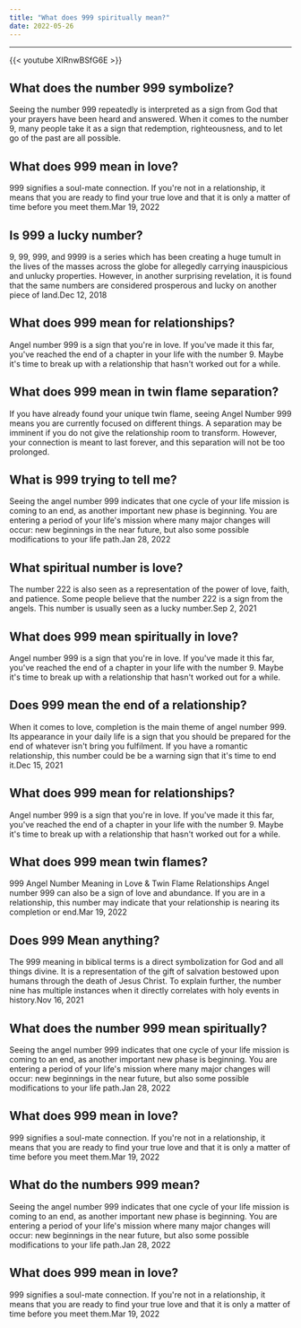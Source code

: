 ```yaml
---
title: "What does 999 spiritually mean?"
date: 2022-05-26
---
```


---
{{< youtube XIRnwBSfG6E >}}
## What does the number 999 symbolize?
Seeing the number 999 repeatedly is interpreted as a sign from God that your prayers have been heard and answered. When it comes to the number 9, many people take it as a sign that redemption, righteousness, and to let go of the past are all possible.

## What does 999 mean in love?
999 signifies a soul-mate connection. If you're not in a relationship, it means that you are ready to find your true love and that it is only a matter of time before you meet them.Mar 19, 2022

## Is 999 a lucky number?
9, 99, 999, and 9999 is a series which has been creating a huge tumult in the lives of the masses across the globe for allegedly carrying inauspicious and unlucky properties. However, in another surprising revelation, it is found that the same numbers are considered prosperous and lucky on another piece of land.Dec 12, 2018

## What does 999 mean for relationships?
Angel number 999 is a sign that you're in love. If you've made it this far, you've reached the end of a chapter in your life with the number 9. Maybe it's time to break up with a relationship that hasn't worked out for a while.

## What does 999 mean in twin flame separation?
If you have already found your unique twin flame, seeing Angel Number 999 means you are currently focused on different things. A separation may be imminent if you do not give the relationship room to transform. However, your connection is meant to last forever, and this separation will not be too prolonged.

## What is 999 trying to tell me?
Seeing the angel number 999 indicates that one cycle of your life mission is coming to an end, as another important new phase is beginning. You are entering a period of your life's mission where many major changes will occur: new beginnings in the near future, but also some possible modifications to your life path.Jan 28, 2022

## What spiritual number is love?
The number 222 is also seen as a representation of the power of love, faith, and patience. Some people believe that the number 222 is a sign from the angels. This number is usually seen as a lucky number.Sep 2, 2021

## What does 999 mean spiritually in love?
Angel number 999 is a sign that you're in love. If you've made it this far, you've reached the end of a chapter in your life with the number 9. Maybe it's time to break up with a relationship that hasn't worked out for a while.

## Does 999 mean the end of a relationship?
When it comes to love, completion is the main theme of angel number 999. Its appearance in your daily life is a sign that you should be prepared for the end of whatever isn't bring you fulfilment. If you have a romantic relationship, this number could be be a warning sign that it's time to end it.Dec 15, 2021

## What does 999 mean for relationships?
Angel number 999 is a sign that you're in love. If you've made it this far, you've reached the end of a chapter in your life with the number 9. Maybe it's time to break up with a relationship that hasn't worked out for a while.

## What does 999 mean twin flames?
999 Angel Number Meaning in Love & Twin Flame Relationships Angel number 999 can also be a sign of love and abundance. If you are in a relationship, this number may indicate that your relationship is nearing its completion or end.Mar 19, 2022

## Does 999 Mean anything?
The 999 meaning in biblical terms is a direct symbolization for God and all things divine. It is a representation of the gift of salvation bestowed upon humans through the death of Jesus Christ. To explain further, the number nine has multiple instances when it directly correlates with holy events in history.Nov 16, 2021

## What does the number 999 mean spiritually?
Seeing the angel number 999 indicates that one cycle of your life mission is coming to an end, as another important new phase is beginning. You are entering a period of your life's mission where many major changes will occur: new beginnings in the near future, but also some possible modifications to your life path.Jan 28, 2022

## What does 999 mean in love?
999 signifies a soul-mate connection. If you're not in a relationship, it means that you are ready to find your true love and that it is only a matter of time before you meet them.Mar 19, 2022

## What do the numbers 999 mean?
Seeing the angel number 999 indicates that one cycle of your life mission is coming to an end, as another important new phase is beginning. You are entering a period of your life's mission where many major changes will occur: new beginnings in the near future, but also some possible modifications to your life path.Jan 28, 2022

## What does 999 mean in love?
999 signifies a soul-mate connection. If you're not in a relationship, it means that you are ready to find your true love and that it is only a matter of time before you meet them.Mar 19, 2022

